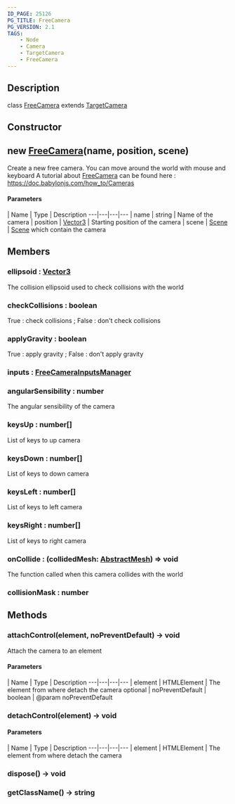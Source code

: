 ```yaml
---
ID_PAGE: 25126
PG_TITLE: FreeCamera
PG_VERSION: 2.1
TAGS:
    - Node
    - Camera
    - TargetCamera
    - FreeCamera
---
```

## Description

class [FreeCamera](/classes/3.0/FreeCamera) extends [TargetCamera](/classes/3.0/TargetCamera)



## Constructor

## new [FreeCamera](/classes/3.0/FreeCamera)(name, position, scene)

Create a new free camera.
You can move around the world with mouse and keyboard
A tutorial about [FreeCamera](/classes/3.0/FreeCamera) can be found here : https://doc.babylonjs.com/how_to/Cameras

#### Parameters
 | Name | Type | Description
---|---|---|---
 | name | string |      Name of the camera
 | position | [Vector3](/classes/3.0/Vector3) |      Starting position of the camera
 | scene | [Scene](/classes/3.0/Scene) |      [Scene](/classes/3.0/Scene) which contain the camera
## Members

### ellipsoid : [Vector3](/classes/3.0/Vector3)

The collision ellipsoid used to check collisions with the world

### checkCollisions : boolean

True : check collisions ; False : don't check collisions

### applyGravity : boolean

True : apply gravity ; False : don't apply gravity

### inputs : [FreeCameraInputsManager](/classes/3.0/FreeCameraInputsManager)



### angularSensibility : number

The angular sensibility of the camera

### keysUp : number[]

List of keys to up camera

### keysDown : number[]

List of keys to down camera

### keysLeft : number[]

List of keys to left camera

### keysRight : number[]

List of keys to right camera

### onCollide : (collidedMesh: [AbstractMesh](/classes/3.0/AbstractMesh)) =&gt; void

The function called when this camera collides with the world

### collisionMask : number



## Methods

### attachControl(element, noPreventDefault) &rarr; void

Attach the camera to an element

#### Parameters
 | Name | Type | Description
---|---|---|---
 | element | HTMLElement |      The element from where detach the camera
optional | noPreventDefault | boolean |      @param noPreventDefault
### detachControl(element) &rarr; void



#### Parameters
 | Name | Type | Description
---|---|---|---
 | element | HTMLElement |      The element from where detach the camera

### dispose() &rarr; void


### getClassName() &rarr; string


